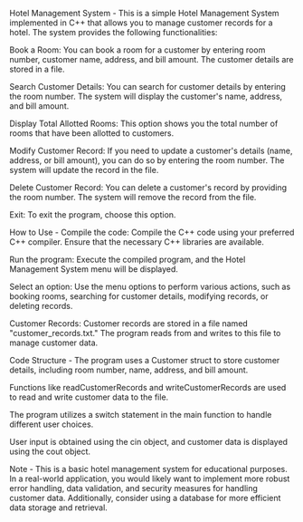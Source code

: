 Hotel Management System - 
This is a simple Hotel Management System implemented in C++ that allows you to manage customer records for a hotel. The system provides the following functionalities:

Book a Room: You can book a room for a customer by entering room number, customer name, address, and bill amount. The customer details are stored in a file.

Search Customer Details: You can search for customer details by entering the room number. The system will display the customer's name, address, and bill amount.

Display Total Allotted Rooms: This option shows you the total number of rooms that have been allotted to customers.

Modify Customer Record: If you need to update a customer's details (name, address, or bill amount), you can do so by entering the room number. The system will update the record in the file.

Delete Customer Record: You can delete a customer's record by providing the room number. The system will remove the record from the file.

Exit: To exit the program, choose this option.

How to Use -
Compile the code: Compile the C++ code using your preferred C++ compiler. Ensure that the necessary C++ libraries are available.

Run the program: Execute the compiled program, and the Hotel Management System menu will be displayed.

Select an option: Use the menu options to perform various actions, such as booking rooms, searching for customer details, modifying records, or deleting records.

Customer Records: Customer records are stored in a file named "customer_records.txt." The program reads from and writes to this file to manage customer data.

Code Structure -
The program uses a Customer struct to store customer details, including room number, name, address, and bill amount.

Functions like readCustomerRecords and writeCustomerRecords are used to read and write customer data to the file.

The program utilizes a switch statement in the main function to handle different user choices.

User input is obtained using the cin object, and customer data is displayed using the cout object.

Note -
This is a basic hotel management system for educational purposes. In a real-world application, you would likely want to implement more robust error handling, data validation, and security measures for handling customer data. Additionally, consider using a database for more efficient data storage and retrieval.
